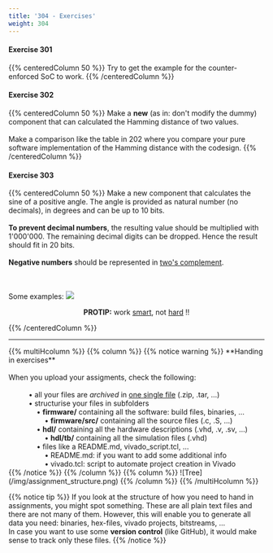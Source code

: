 ```yaml
---
title: '304 - Exercises'
weight: 304
---
```


#### Exercise 301

{{% centeredColumn 50 %}}
Try to get the example for the counter-enforced SoC to work.
{{% /centeredColumn %}}

#### Exercise 302

{{% centeredColumn 50 %}}
Make a <b>new</b> (as in: don't modify the dummy) component that can calculated the Hamming distance of two values.
<br/>
<br/>
Make a comparison like the table in 202 where you compare your pure software implementation of the Hamming distance with the codesign.
{{% /centeredColumn %}}

#### Exercise 303

{{% centeredColumn 50 %}}
Make a new component that calculates the sine of a positive angle. The angle is provided as natural number (no decimals), in degrees and can be up to 10 bits.
<br/>
<br/>
<b>To prevent decimal numbers</b>, the resulting value should be multiplied with 1'000'000. The remaining decimal digits can be dropped. Hence the result should fit in 20 bits.
<br/>
<br/>
<b>Negative numbers</b> should be represented in <a href="https://en.wikipedia.org/wiki/Two%27s_complement" target="_blank">two's complement</a>.

<br/><br/>Some examples:
<img src="/img/300/sinetable.png"/>

<center><b>PROTIP:</b> work <u>smart</u>, not <u>hard</u> !!</center>

{{% /centeredColumn %}}

<!-- ------------------------------------------------------------------------ -->
<hr/>
{{% multiHcolumn %}}
{{% column %}}
{{% notice warning %}}
**Handing in exercises**<br/><br/>
When you upload your assigments, check the following:<br/><br/>
&nbsp; &nbsp; &nbsp; &nbsp; &nbsp; &#x2022; all your files are <i>archived</i> in <u>one single file</u> (.zip, .tar, ...)<br/>
&nbsp; &nbsp; &nbsp; &nbsp; &nbsp; &#x2022; structurise your files in subfolders<br/>
&nbsp; &nbsp; &nbsp; &nbsp; &nbsp; &nbsp; &nbsp; &#x2022; <b>firmware/</b> containing all the software: build files, binaries, ...<br/>
&nbsp; &nbsp; &nbsp; &nbsp; &nbsp; &nbsp; &nbsp; &nbsp; &nbsp; &#x2022; <b>firmware/src/</b> containing all the source files (.c, .S, ...)<br/>
&nbsp; &nbsp; &nbsp; &nbsp; &nbsp; &nbsp; &nbsp; &#x2022; <b>hdl/</b> containing all the hardware descriptions (.vhd, .v, .sv, ...)<br/>
&nbsp; &nbsp; &nbsp; &nbsp; &nbsp; &nbsp; &nbsp; &nbsp; &nbsp; &#x2022; <b>hdl/tb/</b> containing all the simulation files (.vhd)<br/>
&nbsp; &nbsp; &nbsp; &nbsp; &nbsp; &nbsp; &nbsp; &#x2022; files like a README.md, vivado_script.tcl, ...<br/>
&nbsp; &nbsp; &nbsp; &nbsp; &nbsp; &nbsp; &nbsp; &nbsp; &nbsp; &#x2022; README.md: if you want to add some additional info<br/>
&nbsp; &nbsp; &nbsp; &nbsp; &nbsp; &nbsp; &nbsp; &nbsp; &nbsp; &#x2022; vivado.tcl: script to automate project creation in Vivado<br/>
{{% /notice %}}
{{% /column %}}
{{% column %}}
![Tree](/img/assignment_structure.png)
{{% /column %}}
{{% /multiHcolumn %}}

{{% notice tip %}}
If you look at the structure of how you need to hand in assignments, you might spot something. These are all plain text files and there are not many of them. However, this will enable you to generate all data you need: binaries, hex-files, vivado projects, bitstreams, ... <br/>
In case you want to use some <b>version control</b> (like GitHub), it would make sense to track only these files.
{{% /notice %}}
